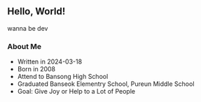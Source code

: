 ## Hello, World!

wanna be dev

### About Me
* Written in 2024-03-18
* Born in 2008
* Attend to Bansong High School
* Graduated Banseok Elementry School, Pureun Middle School
* Goal: Give Joy or Help to a Lot of People
